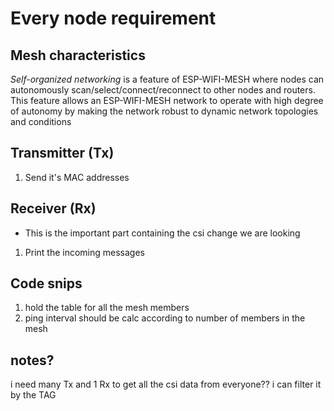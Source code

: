 # Every node requirement

## Mesh characteristics

*Self-organized networking* is a feature of ESP-WIFI-MESH where nodes can autonomously scan/select/connect/reconnect to other nodes and routers. This feature allows an ESP-WIFI-MESH network to operate with high degree of autonomy by making the network robust to dynamic network topologies and conditions

## Transmitter (Tx)

1. Send it's MAC addresses

## Receiver (Rx)

* This is the important part containing the csi change we are looking

1. Print the incoming messages


## Code snips

1. hold the table for all the mesh members
2. ping interval should be calc according to number of members in the mesh

## notes?
i need many Tx and 1 Rx to get all the csi data from everyone?? i can filter it by the TAG
